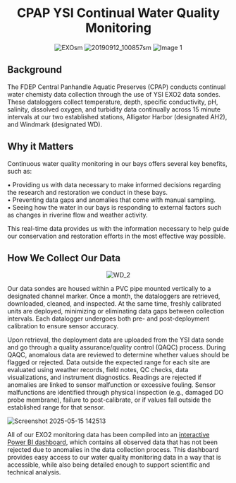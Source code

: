 <div align="center">

# CPAP YSI Continual Water Quality Monitoring
![EXOsm](https://github.com/user-attachments/assets/1412aa56-ebc0-40a7-b73a-b8b9f9123fcd)  ![20190912_100857sm](https://github.com/user-attachments/assets/0cb7876f-5b04-4163-8799-e4edcc034e2e)
<img src="./images/Oysters.jpg" alt="Image 1" />

</div>

## Background
The FDEP Central Panhandle Aquatic Preserves (CPAP) conducts continual water chemisty data collection through the use of YSI EXO2 data sondes. These dataloggers collect temperature, depth, specific conductivity, pH, salinity, dissolved oxygen, and turbidity data continually across 15 minute intervals at our two established stations, Alligator Harbor (designated AH2), and Windmark (designated WD).

## Why it Matters
Continuous water quality monitoring in our bays offers several key benefits, such as:

• Providing us with data necessary to make informed decisions regarding the research and restoration we conduct in these bays. <br />
• Preventing data gaps and anomalies that come with manual sampling. <br />
• Seeing how the water in our bays is responding to external factors such as changes in riverine flow and weather activity. <br />

This real-time data provides us with the information necessary to help guide our conservation and restoration efforts in the most effective way possible.

## How We Collect Our Data
<div align="center">
  
![WD_2](https://github.com/user-attachments/assets/8da0ad73-8d8b-44ac-a374-879c7a8b0366)

</div>

Our data sondes are housed within a PVC pipe mounted vertically to a designated channel marker. Once a month, the dataloggers are retrieved, downloaded, cleaned, and inspected. At the same time, freshly calibrated units are deployed, minimizing or eliminating data gaps between collection intervals. Each datalogger undergoes both pre- and post-deployment calibration to ensure sensor accuracy.

Upon retrieval, the deployment data are uploaded from the YSI data sonde and go through a quality assurance/quality control (QAQC) process. During QAQC, anomalous data are reviewed to determine whether values should be flagged or rejected. Data outside the expected range for each site are evaluated using weather records, field notes, QC checks, data visualizations, and instrument diagnostics. Readings are rejected if anomalies are linked to sensor malfunction or excessive fouling. Sensor malfunctions are identified through physical inspection (e.g., damaged DO probe membrane), failure to post-calibrate, or if values fall outside the established range for that sensor.

![Screenshot 2025-05-15 142513](https://github.com/user-attachments/assets/5fca3972-e1d4-413a-855c-37eb14de9bfd)

All of our EXO2 monitoring data has been compiled into an [interactive Power BI dashboard](https://app.powerbi.com/view?r=eyJrIjoiZGUzNTIyZGMtNjhjMy00NWVmLWJmMGItMmQ3ZWZjZTkxMjY5IiwidCI6ImI2MjAxOTYwLTQ1YmEtNGI3OC1iMDgwLWYxYzQzM2ZmNmUzNiIsImMiOjZ9), which contains all observed data that has not been rejected due to anomalies in the data collection process. This dashboard provides easy access to our water quality monitoring data in a way that is accessible, while also being detailed enough to support scientific and technical analysis.
